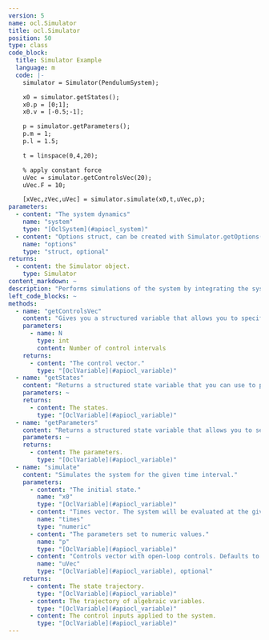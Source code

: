 ```yaml
---
version: 5
name: ocl.Simulator
title: ocl.Simulator
position: 50
type: class
code_block:
  title: Simulator Example
  language: m
  code: |-
    simulator = Simulator(PendulumSystem);

    x0 = simulator.getStates();
    x0.p = [0;1];
    x0.v = [-0.5;-1];

    p = simulator.getParameters();
    p.m = 1;
    p.l = 1.5;

    t = linspace(0,4,20);

    % apply constant force
    uVec = simulator.getControlsVec(20);
    uVec.F = 10;

    [xVec,zVec,uVec] = simulator.simulate(x0,t,uVec,p);
parameters:
  - content: "The system dynamics"
    name: "system"
    type: "[OclSystem](#apiocl_system)"
  - content: "Options struct, can be created with Simulator.getOptions(). Defaults to empty struct."
    name: "options"
    type: "struct, optional"
returns:
  - content: the Simulator object.
    type: Simulator
content_markdown: ~
description: "Performs simulations of the system by integrating the system dynamics."
left_code_blocks: ~
methods:
  - name: "getControlsVec"
    content: "Gives you a structured variable that allows you to specify an open-loop control input by setting values to the variable. The default value for all variables is zero."
    parameters:
      - name: N
        type: int
        content: Number of control intervals
    returns:
      - content: "The control vector."
        type: "[OclVariable](#apiocl_variable)"
  - name: "getStates"
    content: "Returns a structured state variable that you can use to pass as the initial state to the simulator. All variable values default to zero."
    parameters: ~
    returns:
      - content: The states.
        type: "[OclVariable](#apiocl_variable)"
  - name: "getParameters"
    content: "Returns a structured state variable that allows you to set parameters for the simulation. All parameter values default to zero."
    parameters: ~
    returns:
      - content: The parameters.
        type: "[OclVariable](#apiocl_variable)"
  - name: "simulate"
    content: "Simulates the system for the given time interval."
    parameters:
      - content: "The initial state."
        name: "x0"
        type: "[OclVariable](#apiocl_variable)"
      - content: "Times vector. The system will be evaluated at the given time points."
        name: "times"
        type: "numeric"
      - content: "The parameters set to numeric values."
        name: "p"
        type: "[OclVariable](#apiocl_variable)"
      - content: "Controls vector with open-loop controls. Defaults to zero valued controls."
        name: "uVec"
        type: "[OclVariable](#apiocl_variable), optional"
    returns:
      - content: The state trajectory.
        type: "[OclVariable](#apiocl_variable)"
      - content: The trajectory of algebraic variables.
        type: "[OclVariable](#apiocl_variable)"
      - content: The control inputs applied to the system.
        type: "[OclVariable](#apiocl_variable)"
---
```

